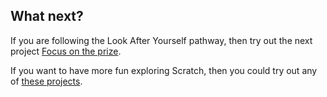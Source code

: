 ## What next?

If you are following the Look After Yourself pathway, then try out the next project [Focus on the prize](https://projects.raspberrypi.org/en/projects/focus-on-the-prize).

If you want to have more fun exploring Scratch, then you could try out any of [these projects](https://projects.raspberrypi.org/en/projects?software%5B%5D=scratch).
